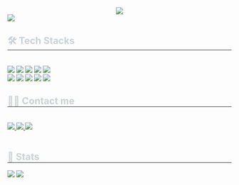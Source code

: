 <div align= "center">
    <img src="https://capsule-render.vercel.app/api?type=waving&color=auto&height=180&text=HeeJun&animation=twinkling&fontColor=000000&fontSize=60" />
    </div>
    <div style="text-align: left;">
      <a href="https://hits.seeyoufarm.com"> <img src="https://hits.seeyoufarm.com/api/count/incr/badge.svg?url=https%3A%2F%2Fgithub.com%2Funi-j-uni%2F&count_bg=%23000000&title_bg=%23000000&icon=github.svg&icon_color=%23FFFFFF&title=GitHub&edge_flat=false"/></a>
    <h2 style="border-bottom: 1px solid #21262d; color: #c9d1d9;"> 🛠️ Tech Stacks </h2> <br> 
    <div style="margin: ; text-align: left;" "text-align: left;"> <img src="https://img.shields.io/badge/Java-007396?style=flat-square&logo=Java&logoColor=white">
          <img src="https://img.shields.io/badge/Spring Boot-6DB33F?style=flat-square&logo=Spring Boot&logoColor=white">
          <img src="https://img.shields.io/badge/Amazon AWS-232F3E?style=flat-square&logo=Amazon AWS&logoColor=white">
          <img src="https://img.shields.io/badge/Amazon S3-569A31?style=flat-square&logo=Amazon S3&logoColor=white">
          <img src="https://img.shields.io/badge/MySQL-4479A1?style=flat-square&logo=MySQL&logoColor=white">
          <br/><img src="https://img.shields.io/badge/Docker-2496ED?style=flat-square&logo=Docker&logoColor=white">
          <img src="https://img.shields.io/badge/Linux-FCC624?style=flat-square&logo=Linux&logoColor=white">
          <img src="https://img.shields.io/badge/Git-F05032?style=flat-square&logo=Git&logoColor=white">
          <img src="https://img.shields.io/badge/Github-181717?style=flat-square&logo=Github&logoColor=white">
          <img src="https://img.shields.io/badge/Figma-F24E1E?style=flat-square&logo=Figma&logoColor=white">
          <br/></div>
    </div>
    <div style="text-align: left;">
    <h2 style="border-bottom: 1px solid #21262d; color: #c9d1d9;"> 🧑‍💻 Contact me </h2> <br> 
    <div style="text-align: left;"> <a href=https://unijun.notion.site/No-Sweat-No-Sweet-01d2bf9ab33b44b38d0e59580fd1dcf6> <img src="https://img.shields.io/badge/Notion-000000?style=flat-square&logo=Notion&logoColor=white&link=https://unijun.notion.site/No-Sweat-No-Sweet-01d2bf9ab33b44b38d0e59580fd1dcf6"> </a>
         <a href=mailto:unijun0109@gmail.com> <img src="https://img.shields.io/badge/Gmail-EA4335?style=flat-square&logo=Gmail&logoColor=white&link=mailto:unijun0109@gmail.com"> </a>
         <a href=https://www.instagram.com/uni_j_uni/> <img src="https://img.shields.io/badge/Instagram-E4405F?style=flat-square&logo=Instagram&logoColor=white&link=https://www.instagram.com/uni_j_uni/"> </a>
          </div>  <br> 
    <div style="text-align: left;"> 
       </div> 
    </div>
    <div style="text-align: left;"> 
    <h2 style="border-bottom: 1px solid #21262d; color: #c9d1d9;"> 🏅 Stats </h2> <div style="text-align: left;"> <img src="https://github-readme-stats.vercel.app/api?username=uni-j-uni&bg_color=180,00000000,&title_color=000000&text_color=000000"
         /> <img src="https://github-readme-stats.vercel.app/api/top-langs/?username=uni-j-uni&layout=compact&bg_color=180,00000000,&title_color=000000&text_color=000000"
           /> </div> 
    </div>
    
